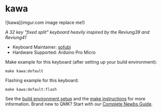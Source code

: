 # kawa

![kawa](imgur.com image replace me!)

*A 32 key "fixed split" keyboard heavily inspired by the Reviung39 and Reviung41*

* Keyboard Maintainer: [sofubi](https://github.com/sofubi)
* Hardware Supported: Arduino Pro Micro

Make example for this keyboard (after setting up your build environment):

    make kawa:default

Flashing example for this keyboard:

    make kawa:default:flash

See the [build environment setup](https://docs.qmk.fm/#/getting_started_build_tools) and the [make instructions](https://docs.qmk.fm/#/getting_started_make_guide) for more information. Brand new to QMK? Start with our [Complete Newbs Guide](https://docs.qmk.fm/#/newbs).
